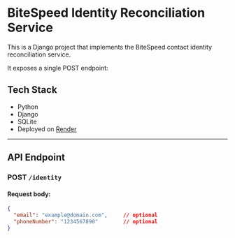 # BiteSpeed Identity Reconciliation Service

This is a Django project that implements the BiteSpeed contact identity reconciliation service.

It exposes a single POST endpoint:


## Tech Stack
- Python
- Django
- SQLite 
- Deployed on [Render](https://render.com)

---

## API Endpoint

### POST `/identity`

#### Request body:
```json
{
  "email": "example@domain.com",     // optional
  "phoneNumber": "1234567890"        // optional
}

